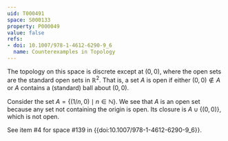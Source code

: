 ```yaml
---
uid: T000491
space: S000133
property: P000049
value: false
refs:
- doi: 10.1007/978-1-4612-6290-9_6
  name: Counterexamples in Topology
---
```


The topology on this space is discrete except at $(0,0)$, where the open sets are the standard open sets in $\mathbb{R}^2$.  That is, a set $A$ is open if either $(0,0)\notin A$ or $A$ contains a (standard) ball about $(0,0)$.  

Consider the set $A=\{(1/n,0)\mid n\in \mathbb{N}\}$.  We see that $A$ is an open set because any set not containing the origin is open.   Its closure is $A\cup \{(0,0)\}$, which is not open.

See item #4 for space #139 in {{doi:10.1007/978-1-4612-6290-9_6}}.
